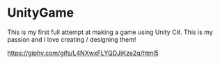 # UnityGame

This is my first full attempt at making a game using Unity C#. This is my passion and I love creating / designing them!


https://giphy.com/gifs/L4NXwxFLYQDJjKze2q/html5
